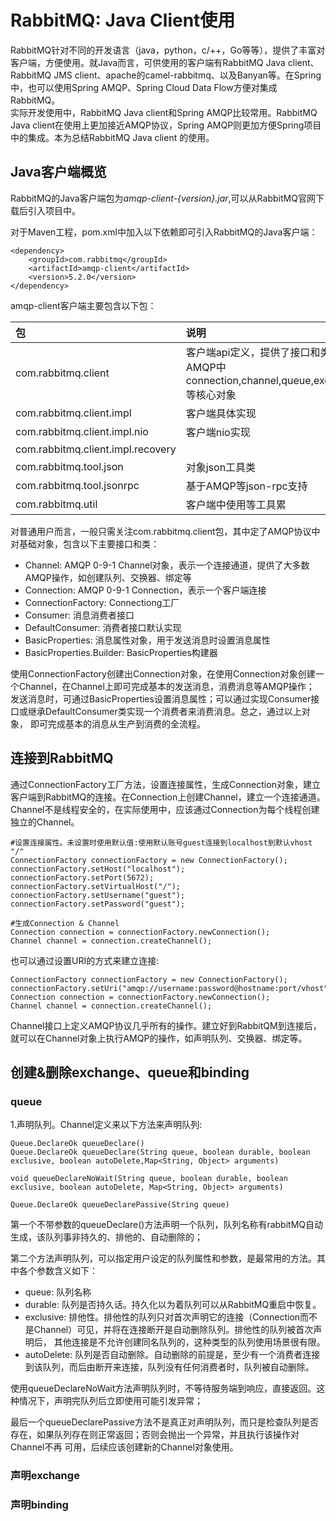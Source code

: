 # RabbitMQ: Java Client使用
RabbitMQ针对不同的开发语言（java，python，c/++，Go等等），提供了丰富对客户端，方便使用。就Java而言，可供使用的客户端有RabbitMQ Java client、
RabbitMQ JMS client、apache的camel-rabbitmq、以及Banyan等。在Spring中，也可以使用Spring AMQP、Spring Cloud Data Flow方便对集成RabbitMQ。  
实际开发使用中，RabbitMQ Java client和Spring AMQP比较常用。RabbitMQ Java client在使用上更加接近AMQP协议，Spring AMQP则更加方便Spring项目中的集成。本为总结RabbitMQ Java client
的使用。

## Java客户端概览
RabbitMQ的Java客户端包为*amqp-client-{version}.jar*,可以从RabbitMQ官网下载后引入项目中。
 
对于Maven工程，pom.xml中加入以下依赖即可引入RabbitMQ的Java客户端：
```
<dependency>
    <groupId>com.rabbitmq</groupId>
    <artifactId>amqp-client</artifactId>
    <version>5.2.0</version>
</dependency>
```
amqp-client客户端主要包含以下包：

| 包 | 说明 |  
| :---- | :---- |  
| com.rabbitmq.client| 客户端api定义，提供了接口和类定义AMQP中connection,channel,queue,exchange等核心对象 |  
| com.rabbitmq.client.impl | 客户端具体实现 |  
| com.rabbitmq.client.impl.nio | 客户端nio实现 |  
| com.rabbitmq.client.impl.recovery |  |  
| com.rabbitmq.tool.json | 对象json工具类 |  
| com.rabbitmq.tool.jsonrpc | 基于AMQP等json-rpc支持 |  
| com.rabbitmq.util | 客户端中使用等工具累 |  

对普通用户而言，一般只需关注com.rabbitmq.client包，其中定了AMQP协议中对基础对象，包含以下主要接口和类：
- Channel: AMQP 0-9-1 Channel对象，表示一个连接通道，提供了大多数AMQP操作，如创建队列、交换器、绑定等
- Connection: AMQP 0-9-1 Connection，表示一个客户端连接
- ConnectionFactory: Connectiong工厂
- Consumer: 消息消费者接口
- DefaultConsumer: 消费者接口默认实现
- BasicProperties: 消息属性对象，用于发送消息时设置消息属性
- BasicProperties.Builder: BasicProperties构建器

使用ConnectionFactory创建出Connection对象，在使用Connection对象创建一个Channel，在Channel上即可完成基本的发送消息，消费消息等AMQP操作；
发送消息时，可通过BasicProperties设置消息属性；可以通过实现Consumer接口或继承DefaultConsumer类实现一个消费者来消费消息。总之，通过以上对象，
即可完成基本的消息从生产到消费的全流程。

## 连接到RabbitMQ
通过ConnectionFactory工厂方法，设置连接属性，生成Connection对象，建立客户端到RabbitMQ的连接。在Connection上创建Channel，建立一个连接通道。
Channel不是线程安全的，在实际使用中，应该通过Connection为每个线程创建独立的Channel。
```
#设置连接属性。未设置时使用默认值:使用默认账号guest连接到localhost到默认vhost "/"
ConnectionFactory connectionFactory = new ConnectionFactory();
connectionFactory.setHost("localhost");
connectionFactory.setPort(5672);
connectionFactory.setVirtualHost("/");
connectionFactory.setUsername("guest");
connectionFactory.setPassword("guest");

#生成Connection & Channel
Connection connection = connectionFactory.newConnection();
Channel channel = connection.createChannel();
```
也可以通过设置URI的方式来建立连接:
```
ConnectionFactory connectionFactory = new ConnectionFactory();
connectionFactory.setUri("amqp://username:password@hostname:port/vhost");
Connection connection = connectionFactory.newConnection();
Channel channel = connection.createChannel();
```
Channel接口上定义AMQP协议几乎所有的操作。建立好到RabbitQM到连接后，就可以在Channel对象上执行AMQP的操作，如声明队列、交换器、绑定等。

## 创建&删除exchange、queue和binding

### queue
1.声明队列。Channel定义来以下方法来声明队列:
```
Queue.DeclareOk queueDeclare()
Queue.DeclareOk queueDeclare(String queue, boolean durable, boolean exclusive, boolean autoDelete,Map<String, Object> arguments)

void queueDeclareNoWait(String queue, boolean durable, boolean exclusive, boolean autoDelete, Map<String, Object> arguments)

Queue.DeclareOk queueDeclarePassive(String queue)
```
第一个不带参数的queueDeclare()方法声明一个队列，队列名称有rabbitMQ自动生成，该队列事非持久的、排他的、自动删除的；  

第二个方法声明队列，可以指定用户设定的队列属性和参数，是最常用的方法。其中各个参数含义如下：
- queue: 队列名称
- durable: 队列是否持久话。持久化以为着队列可以从RabbitMQ重启中恢复。
- exclusive: 排他性。排他性的队列只对首次声明它的连接（Connection而不是Channel）可见，并将在连接断开是自动删除队列。排他性的队列被首次声明后，
其他连接是不允许创建同名队列的，这种类型的队列使用场景很有限。
- autoDelete: 队列是否自动删除。自动删除的前提是，至少有一个消费者连接到该队列，而后由断开来连接，队列没有任何消费者时，队列被自动删除。

使用queueDeclareNoWait方法声明队列时，不等待服务端到响应，直接返回。这种情况下，声明完队列后立即使用可能引发异常；  

最后一个queueDeclarePassive方法不是真正对声明队列，而只是检查队列是否存在，如果队列存在则正常返回；否则会抛出一个异常，并且执行该操作对Channel不再
可用，后续应该创建新的Channel对象使用。

### 声明exchange

### 声明binding